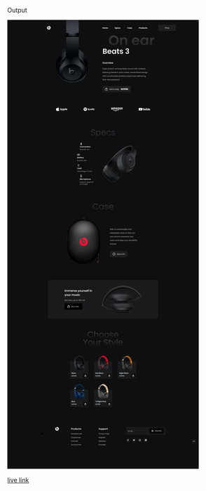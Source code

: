 Output

![Image](./Main%20Landing%20page.png)

[live link](https://zippy-belekoy-63b2bf.netlify.app/)
